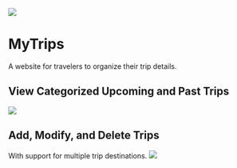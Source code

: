![](https://travis-ci.org/jeshicawang/mytrips.svg?branch=issue-24)

# MyTrips
A website for travelers to organize their trip details.

## View Categorized Upcoming and Past Trips
![](http://g.recordit.co/r9MvqiVOHq.gif)

## Add, Modify, and Delete Trips
With support for multiple trip destinations.
![](http://g.recordit.co/jG4gfMgpj9.gif)
